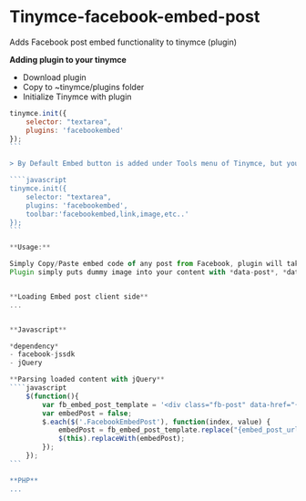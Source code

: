 # Tinymce-facebook-embed-post

Adds Facebook post embed functionality to tinymce (plugin)

**Adding plugin to your tinymce**

 - Download plugin
 - Copy to ~tinymce/plugins folder
 - Initialize Tinymce with plugin

````javascript
tinymce.init({
	selector: "textarea",
	plugins: 'facebookembed'
});
```

> By Default Embed button is added under Tools menu of Tinymce, but you may add Facebook embed button directly to toolbar

````javascript
tinymce.init({
	selector: "textarea",
	plugins: 'facebookembed',
	toolbar:'facebookembed,link,image,etc..'
});
```

**Usage:**

Simply Copy/Paste embed code of any post from Facebook, plugin will take care about grabbing needed data from it. 
Plugin simply puts dummy image into your content with *data-post*, *data-width* attributes containing information about Facebok post. 


**Loading Embed post client side**
...


**Javascript**

*dependency*
- facebook-jssdk
- jQuery

**Parsing loaded content with jQuery**
````javascript
	$(function(){
		var fb_embed_post_template = '<div class="fb-post" data-href="{embed_post_url}" data-width="{embed_post_width}"></div>';
		var embedPost = false;
		$.each($('.FacebookEmbedPost'), function(index, value) {
			embedPost = fb_embed_post_template.replace("{embed_post_url}", $(value).data('post')).replace("{embed_post_url}", $(value).data('width'));
			$(this).replaceWith(embedPost);
		});
	});
```

**PHP**
...
